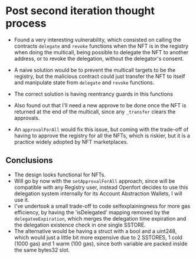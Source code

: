 # Post second iteration thought process

- Found a very interesting vulnerability, which consisted on calling the contracts `delegate` and `revoke` functions when the NFT is in the registry when doing the multicall, being possible to delegate the NFT to another address, or to revoke the delegation, without the delegator's consent.
- A naive solution would be to prevent the multicall targets to be the registry, but the malicious contract could just transfer the NFT to itself and manipulate state from `delegate` and `revoke` functions.
- The correct solution is having reentrancy guards in this functions

- Also found out that I'll need a new approve to be done once the NFT is returned at the end of the multicall, since any `_transfer` clears the approvals.
- An `approvalForAll` would fix this issue, but coming with the trade-off of having to approve the registry for all the NFTs, which is riskier, but it is a practice widely adopted by NFT marketplaces.

## Conclusions

- The design looks functional for NFTs.
- Will go by now with the `setApprovalForAll` approach, since will be compatible with any Registry user, instead Openfort decides to use this delegation system internally for its Account Abstraction Wallets, I will use it.
- I've undertook a small trade-off to code selfexplainingness for more gas efficiency, by having the 'isDelegated' mapping removed by the `delegateeExpiration`, which merges the delegation time expiration and the delegation existence check in one single SSTORE.
- The alternative would be having a struct with a bool and a uint248, which would just a little bit more expensive due to 2 SSTORES, 1 cold (1000 gas) and 1 warm (100 gas), since both variable are packed inside the same bytes32 slot.